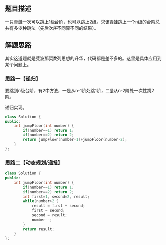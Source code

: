 ## 题目描述

一只青蛙一次可以跳上1级台阶，也可以跳上2级。求该青蛙跳上一个n级的台阶总共有多少种跳法（先后次序不同算不同的结果）。 

## 解题思路

其实这道题就是斐波那契数列思想的升华，代码都是差不多的。这里是具体应用到某个问题上。

### 思路一【递归】

要跳到n级台阶，有2中方法，一是从n-1阶处跳1阶，二是从n-2阶处一次性跳2阶。

递归实现。

```cpp
class Solution {
public:
    int jumpFloor(int number) {
        if(number==1) return 1;
        if(number==2) return 2;
        return jumpFloor(number-1)+jumpFloor(number-2);
    }
};
```

### 思路二【动态规划/递推】

```cpp
class Solution {
public:
    int jumpFloor(int number) {
        if(number==1) return 1;
        if(number==2) return 2;
        int first=1, second=2, result;
        while(number>2){
            result = first + second;
            first = second;
            second = result;
            number--;
        }
        return result;
    }
};
```

